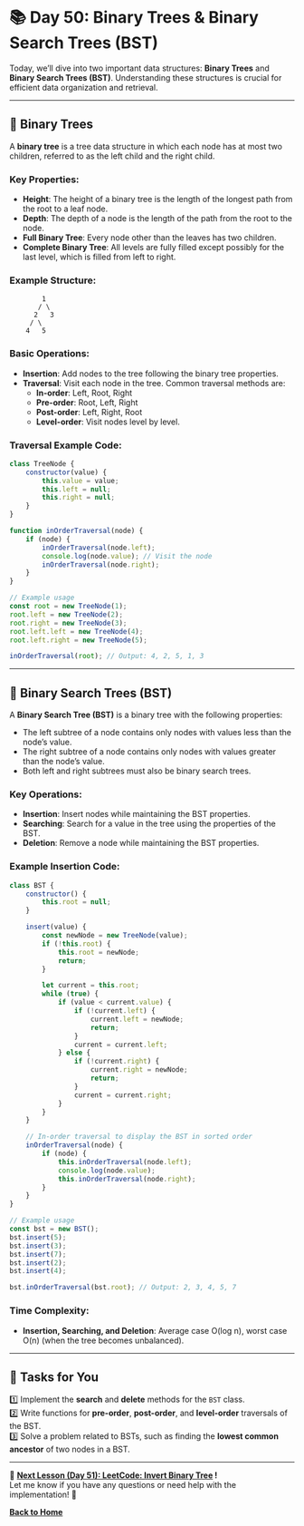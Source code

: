 # **📚 Day 50: Binary Trees & Binary Search Trees (BST)**  

Today, we’ll dive into two important data structures: **Binary Trees** and **Binary Search Trees (BST)**. Understanding these structures is crucial for efficient data organization and retrieval.

---

## **🔹 Binary Trees**  

A **binary tree** is a tree data structure in which each node has at most two children, referred to as the left child and the right child. 

### **Key Properties**:
- **Height**: The height of a binary tree is the length of the longest path from the root to a leaf node.
- **Depth**: The depth of a node is the length of the path from the root to the node.
- **Full Binary Tree**: Every node other than the leaves has two children.
- **Complete Binary Tree**: All levels are fully filled except possibly for the last level, which is filled from left to right.

### **Example Structure**:
```plaintext
        1
       / \
      2   3
     / \
    4   5
```

### **Basic Operations**:
- **Insertion**: Add nodes to the tree following the binary tree properties.
- **Traversal**: Visit each node in the tree. Common traversal methods are:
  - **In-order**: Left, Root, Right
  - **Pre-order**: Root, Left, Right
  - **Post-order**: Left, Right, Root
  - **Level-order**: Visit nodes level by level.

### **Traversal Example Code**:
```js
class TreeNode {
    constructor(value) {
        this.value = value;
        this.left = null;
        this.right = null;
    }
}

function inOrderTraversal(node) {
    if (node) {
        inOrderTraversal(node.left);
        console.log(node.value); // Visit the node
        inOrderTraversal(node.right);
    }
}

// Example usage
const root = new TreeNode(1);
root.left = new TreeNode(2);
root.right = new TreeNode(3);
root.left.left = new TreeNode(4);
root.left.right = new TreeNode(5);

inOrderTraversal(root); // Output: 4, 2, 5, 1, 3
```

---

## **🔹 Binary Search Trees (BST)**  

A **Binary Search Tree (BST)** is a binary tree with the following properties:
- The left subtree of a node contains only nodes with values less than the node’s value.
- The right subtree of a node contains only nodes with values greater than the node’s value.
- Both left and right subtrees must also be binary search trees.

### **Key Operations**:
- **Insertion**: Insert nodes while maintaining the BST properties.
- **Searching**: Search for a value in the tree using the properties of the BST.
- **Deletion**: Remove a node while maintaining the BST properties.

### **Example Insertion Code**:
```js
class BST {
    constructor() {
        this.root = null;
    }

    insert(value) {
        const newNode = new TreeNode(value);
        if (!this.root) {
            this.root = newNode;
            return;
        }

        let current = this.root;
        while (true) {
            if (value < current.value) {
                if (!current.left) {
                    current.left = newNode;
                    return;
                }
                current = current.left;
            } else {
                if (!current.right) {
                    current.right = newNode;
                    return;
                }
                current = current.right;
            }
        }
    }

    // In-order traversal to display the BST in sorted order
    inOrderTraversal(node) {
        if (node) {
            this.inOrderTraversal(node.left);
            console.log(node.value);
            this.inOrderTraversal(node.right);
        }
    }
}

// Example usage
const bst = new BST();
bst.insert(5);
bst.insert(3);
bst.insert(7);
bst.insert(2);
bst.insert(4);

bst.inOrderTraversal(bst.root); // Output: 2, 3, 4, 5, 7
```

### **Time Complexity**:
- **Insertion, Searching, and Deletion**: Average case O(log n), worst case O(n) (when the tree becomes unbalanced).

---

## **📝 Tasks for You**  
1️⃣ Implement the **search** and **delete** methods for the `BST` class.  
2️⃣ Write functions for **pre-order**, **post-order**, and **level-order** traversals of the BST.  
3️⃣ Solve a problem related to BSTs, such as finding the **lowest common ancestor** of two nodes in a BST.

---

🎯 **[Next Lesson (Day 51): LeetCode: Invert Binary Tree](../day_51/README.md)  !**  
Let me know if you have any questions or need help with the implementation! 🚀

[**Back to Home**](../../../README.md)